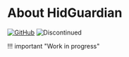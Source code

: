 # About HidGuardian

[![GitHub](https://img.shields.io/badge/GitHub-yellowgreen?logo=github)](https://github.com/ViGEm/HidGuardian) ![Discontinued](https://img.shields.io/badge/Project%20discontinued-critical)

!!! important "Work in progress"

